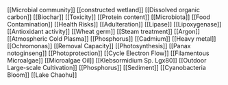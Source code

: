 [[Microbial community]]
[[constructed wetland]]
[[Dissolved organic carbon]]
[[Biochar]]
[[Toxicity]]
[[Protein content]]
[[Microbiota]]
[[Food Contamination]]
[[Health Risks]]
[[Adulteration]]
[[Lipase]]
[[Lipoxygenase]]
[[Antioxidant activity]]
[[Wheat germ]]
[[Steam treatment]]
[[Argon]]
[[Atmospheric Cold Plasma]]
[[Phosphorus]]
[[Cadmium]]
[[Heavy metal]]
[[Ochromonas]]
[[Removal Capacity]]
[[Photosynthesis]]
[[Panax notoginseng]]
[[Photoprotection]]
[[Cycle Electron Flow]]
[[Filamentous Microalgae]]
[[Microalgae Oil]]
[[Klebsormidium Sp. Lgx80]]
[[Outdoor Large-scale Cultivation]]
[[Phosphorus]]
[[Sediment]]
[[Cyanobacteria Bloom]]
[[Lake Chaohu]]
